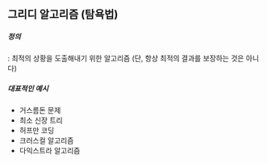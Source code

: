 ## 그리디 알고리즘 (탐욕법)

##### 정의

: 최적의 상황을 도출해내기 위한 알고리즘 (단, 항상 최적의 결과를 보장하는 것은 아니다)

##### 대표적인 예시 

* 거스름돈 문제
* 최소 신장 트리
* 허프만 코딩
* 크러스컬 알고리즘
* 다익스트라 알고리즘